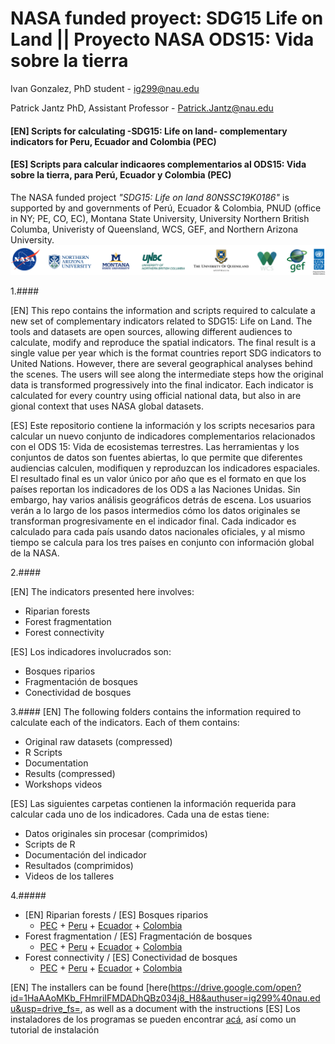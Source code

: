 # NASA funded proyect: SDG15 Life on Land || Proyecto NASA ODS15: Vida sobre la tierra 

Ivan Gonzalez, PhD student - ig299@nau.edu

Patrick Jantz PhD, Assistant Professor - Patrick.Jantz@nau.edu


#### [EN] Scripts for calculating -SDG15: Life on land- complementary indicators for Peru, Ecuador and Colombia (PEC)
#### [ES] Scripts para calcular indicaores complementarios al ODS15: Vida sobre la tierra, para Perú, Ecuador y Colombia (PEC)


The NASA funded project *"SDG15: Life on land 80NSSC19K0186"* is supported by and governments of Perú, Ecuador & Colombia, PNUD (office in NY; PE, CO, EC), Montana State University, University Northern British Columba, Univeristy of Queensland, WCS, GEF, and Northern Arizona University.
![image](https://github.com/gonzalezivan90/SDG15_indicators/blob/main/sponsors.png?raw=true)

1.####

[EN] This repo contains the information and scripts required to calculate a new set of complementary indicators related to SDG15: Life on Land. The tools and datasets are open sources, allowing different audiences to calculate, modify and reproduce the spatial indicators. The final result is a single value per year which is the format countries report SDG indicators to United Nations. However, there are several geographical analyses behind the scenes. The users will see along the intermediate steps how the original data is transformed progressively into the final indicator. Each indicator is calculated for every country using official national data, but also in are gional context that uses NASA global datasets.

[ES] Este repositorio contiene la información y los scripts necesarios para calcular un nuevo conjunto de indicadores complementarios relacionados con el ODS 15: Vida de ecosistemas terrestres. Las herramientas y los conjuntos de datos son fuentes abiertas, lo que permite que diferentes audiencias calculen, modifiquen y reproduzcan los indicadores espaciales. El resultado final es un valor único por año que es el formato en que los países reportan los indicadores de los ODS a las Naciones Unidas. Sin embargo, hay varios análisis geográficos detrás de escena. Los usuarios verán a lo largo de los pasos intermedios cómo los datos originales se transforman progresivamente en el indicador final. Cada indicador es calculado para cada país usando datos nacionales oficiales, y al mismo tiempo se calcula para los tres países en conjunto con información global de la NASA.

2.####

[EN] The indicators presented here involves:
- Riparian forests
- Forest fragmentation
- Forest connectivity

[ES] Los indicadores involucrados son:
- Bosques riparios
- Fragmentación de bosques
- Conectividad de bosques

3.####
[EN] The following folders contains the information required to calculate each of the indicators. Each of them contains:
- Original raw datasets (compressed)
- R Scripts
- Documentation
- Results (compressed)
- Workshops videos

[ES] Las siguientes carpetas contienen la información requerida para calcular cada uno de los indicadores. Cada una de estas tiene:
- Datos originales sin procesar (comprimidos)
- Scripts de R
- Documentación del indicador
- Resultados (comprimidos)
- Videos de los talleres

4.#####

- [EN] Riparian forests / [ES] Bosques riparios
    + [PEC](https://drive.google.com/open?id=1UqRxnzP2AkwDWD6vmo8kHwHZbfvtaaiW&authuser=ig299%40nau.edu&usp=drive_fs)  + [Peru](https://drive.google.com/open?id=1KME0tvdK8HxQx6G3A7z7vtvqC88fqyAs&authuser=ig299%40nau.edu&usp=drive_fs) + [Ecuador](https://drive.google.com/open?id=16YRC4BjqgC77Ffb2jUP1yV4CfcgI7yDk&authuser=ig299%40nau.edu&usp=drive_fs) + [Colombia](https://drive.google.com/open?id=15j82ajopa_9eYkwSSAr0g39AoC_sX5rE&authuser=ig299%40nau.edu&usp=drive_fs)
- Forest fragmentation  / [ES] Fragmentación de bosques
    + [PEC](https://drive.google.com/open?id=1UHnh3YlG77n_9pbyylUvJb3EljHWLf8R&authuser=ig299%40nau.edu&usp=drive_fs)  + [Peru](https://drive.google.com/open?id=12Q5dd5L2zCnHxszKf3WaU4oGlggxz9mW&authuser=ig299%40nau.edu&usp=drive_fs) + [Ecuador](https://drive.google.com/open?id=1-teq0EtIdQAwMpPXIkGQhY7HFJOMVULr&authuser=ig299%40nau.edu&usp=drive_fs) + [Colombia](https://drive.google.com/open?id=15vOPVm05wtunAdtiiOFwHuSbVODKMfN2&authuser=ig299%40nau.edu&usp=drive_fs)
- Forest connectivity / [ES] Conectividad de bosques
    + [PEC]()  + [Peru]() + [Ecuador]() + [Colombia]()


[EN] The installers can be found [here(https://drive.google.com/open?id=1HaAAoMKb_FHmriIFMDADhQBz034j8_H8&authuser=ig299%40nau.edu&usp=drive_fs=, as well as a document with the instructions
[ES] Los instaladores de los programas se pueden encontrar [acá](https://drive.google.com/open?id=1HaAAoMKb_FHmriIFMDADhQBz034j8_H8&authuser=ig299%40nau.edu&usp=drive_fs), así como un tutorial de instalación
